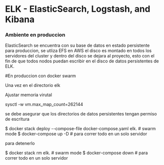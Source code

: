# ELK -  ElasticSearch, Logstash, and Kibana

### Ambiente en produccion
ElasticSearch se encuentra con su base de datos en estado persistente para produccion, se utliza EFS en AWS
el disco es montado en todos los servidores del cluster y dentro del disco se dejara al proyecto, esto con el fin de que todos nodos puedan escribir en el disco de datos persistentes de ELK.


#En produccion con docker swarm

Una vez en el directorio elk

Ajustar memoria virutal

sysctl -w vm.max_map_count=262144

se debe asegurar que los directorios de datos persistentes tengan permiso de escritura

$ docker stack deploy --compose-file docker-compose.yaml elk. # swarm mode
$ docker-compose up -D # para correr todo en un solo servidor

para detenerlo

$ docker stack rm elk. # swarm mode
$ docker-compose down # para correr todo en un solo servidor

 

